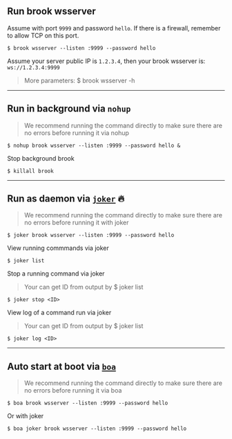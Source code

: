 ## Run brook wsserver

Assume with port `9999` and password `hello`. If there is a firewall, remember to allow TCP on this port.

```
$ brook wsserver --listen :9999 --password hello
```

Assume your server public IP is `1.2.3.4`, then your brook wsserver is: `ws://1.2.3.4:9999`

> More parameters: $ brook wsserver -h

---

## Run in background via `nohup`

> We recommend running the command directly to make sure there are no errors before running it via nohup

```
$ nohup brook wsserver --listen :9999 --password hello &
```

Stop background brook

```
$ killall brook
```

---

## Run as daemon via [`joker`](https://github.com/txthinking/joker) 🔥

> We recommend running the command directly to make sure there are no errors before running it with joker

```
$ joker brook wsserver --listen :9999 --password hello
```

View running commmands via joker

```
$ joker list
```

Stop a running command via joker

> Your can get ID from output by $ joker list

```
$ joker stop <ID>
```

View log of a command run via joker

> Your can get ID from output by $ joker list

```
$ joker log <ID>
```

---

## Auto start at boot via [`boa`](https://github.com/brook-community/boa)

> We recommend running the command directly to make sure there are no errors before running it via boa

```
$ boa brook wsserver --listen :9999 --password hello
```

Or with joker

```
$ boa joker brook wsserver --listen :9999 --password hello
```
